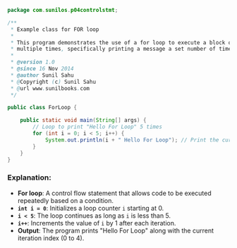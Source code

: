 ```java
package com.sunilos.p04controlstmt;

/**
 * Example class for FOR loop
 * 
 * This program demonstrates the use of a for loop to execute a block of code
 * multiple times, specifically printing a message a set number of times.
 * 
 * @version 1.0
 * @since 16 Nov 2014
 * @author Sunil Sahu
 * @Copyright (c) Sunil Sahu
 * @url www.sunilbooks.com
 */

public class ForLoop {

    public static void main(String[] args) {
        // Loop to print "Hello For Loop" 5 times
        for (int i = 0; i < 5; i++) {
            System.out.println(i + " Hello For Loop"); // Print the current iteration number and message
        }
    }
}
```

### Explanation:
- **For loop**: A control flow statement that allows code to be executed repeatedly based on a condition.
- **`int i = 0`**: Initializes a loop counter `i` starting at 0.
- **`i < 5`**: The loop continues as long as `i` is less than 5.
- **`i++`**: Increments the value of `i` by 1 after each iteration.
- **Output**: The program prints "Hello For Loop" along with the current iteration index (0 to 4).
